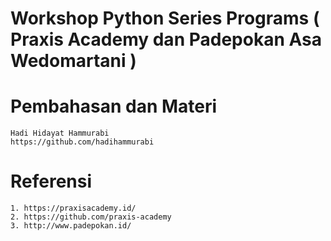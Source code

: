 # Workshop Python Series Programs ( Praxis Academy dan Padepokan Asa Wedomartani )

# Pembahasan dan Materi
    Hadi Hidayat Hammurabi
    https://github.com/hadihammurabi
    
# Referensi
    1. https://praxisacademy.id/ 
    2. https://github.com/praxis-academy
    3. http://www.padepokan.id/